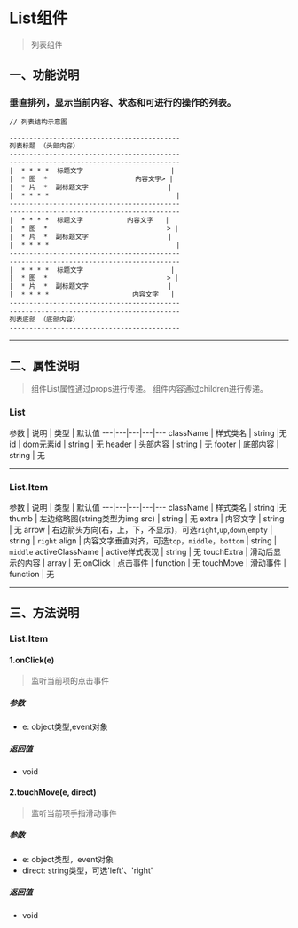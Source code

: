 # List组件

> 列表组件

## 一、功能说明
### 垂直排列，显示当前内容、状态和可进行的操作的列表。

```html
// 列表结构示意图

-------------------------------------------
列表标题 （头部内容）
-------------------------------------------
-------------------------------------------
|  * * * *  标题文字                      |
|  * 图  *                      内容文字> |
|  * 片  *  副标题文字                    |
|  * * * *                                |
-------------------------------------------
-------------------------------------------
|  * * * *  标题文字           内容文字   |
|  * 图  *                              > |
|  * 片  *  副标题文字                    |
|  * * * *                                |
-------------------------------------------
-------------------------------------------
|  * * * *  标题文字                      |
|  * 图  *                              > |
|  * 片  *  副标题文字                    |
|  * * * *                     内容文字   |
-------------------------------------------
-------------------------------------------
列表底部 （底部内容）
-------------------------------------------

```

---

## 二、属性说明

> 组件List属性通过props进行传递。
> 组件内容通过children进行传递。

### List

参数 | 说明 | 类型 | 默认值
---|---|---|---|---
className | 样式类名 | string |无
id | dom元素id | string | 无
header | 头部内容 | string | 无
footer | 底部内容 | string | 无

---

### List.Item

参数 | 说明 | 类型 | 默认值
---|---|---|---|---
className | 样式类名 | string |无
thumb | 左边缩略图(string类型为img src) | string | 无
extra | 内容文字 | string | 无
arrow | 右边箭头方向(右，上，下，不显示)，可选`right`,`up`,`down`,`empty` | string | `right`
align | 内容文字垂直对齐，可选`top`，`middle`，`bottom` | string | `middle`
activeClassName | active样式表现 | string | 无
touchExtra | 滑动后显示的内容 | array | 无
onClick | 点击事件 | function | 无
touchMove | 滑动事件 | function | 无

---


## 三、方法说明

### List.Item

#### 1.onClick(e)
> 监听当前项的点击事件

##### 参数
- e: object类型,event对象

##### 返回值
- void

#### 2.touchMove(e, direct)
> 监听当前项手指滑动事件

##### 参数
- e: object类型，event对象
- direct: string类型，可选'left'、'right'

##### 返回值
- void




